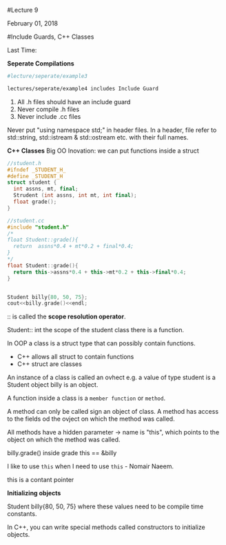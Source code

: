#Lecture 9

February 01, 2018

#Include Guards, C++ Classes

Last Time: 

**Seperate Compilations**

```bash
#lecture/seperate/example3

lectures/seperate/example4 includes Include Guard
```

1. All .h files should have an include guard
2. Never compile .h files
3. Never include .cc files

Never put "using namespace std;" in header files.
In a header, file refer to std::string, std::istream & std::ostream etc. with their full names.

**C++ Classes**
Big OO Inovation: we can put functions inside a struct 

```cpp
//student.h
#ifndef _STUDENT_H_
#define _STUDENT_H
struct student {
  int assns, mt, final;
  Strudent (int assns, int mt, int final);
  float grade();
}

//student.cc
#include "student.h"
/*
float Student::grade(){
  return  assns*0.4 + mt*0.2 + final*0.4;
}
*/
float Student::grade(){  
  return this->assns*0.4 + this->mt*0.2 + this->final*0.4;
}


Student billy{80, 50, 75};
cout<<billy.grade()<<endl;
```

:: is called the **scope resolution operator**.

Student:: int the scope of the student class there is a function.

In OOP a class is a struct type that can possibly contain functions.

- C++ allows all struct to contain functions 
- C++ struct are classes

An instance of a class is called an ovhect e.g. a value of type student is a Student object billy is an object.

A function inside a class is a `member function` or `method`.

A method can only be called sign an object of class. A method has access to the fields od the ovject on which the method was called.

All methods have a hidden parameter -> name is "this", which points to the object on which the method was called.

billy.grade() inside grade this == &billy

I like to use `this` when I need to use `this` - Nomair Naeem.

this is a contant pointer

**Initializing objects**

Student billy{80, 50, 75} where these values need to be compile time constants.

In C++, you can write special methods called constructors to initialize objects.

